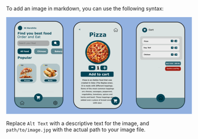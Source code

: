 To add an image in markdown, you can use the following syntax:


![Signin WorkFlow CODESF](output.png)


Replace `Alt Text` with a descriptive text for the image, and `path/to/image.jpg` with the actual path to your image file.
